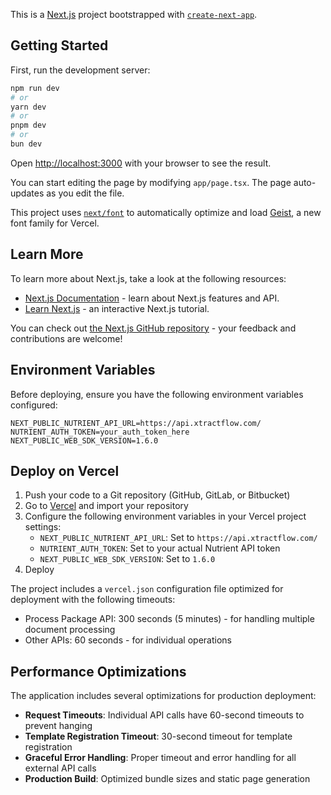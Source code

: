 This is a [Next.js](https://nextjs.org) project bootstrapped with [`create-next-app`](https://nextjs.org/docs/app/api-reference/cli/create-next-app).

## Getting Started

First, run the development server:

```bash
npm run dev
# or
yarn dev
# or
pnpm dev
# or
bun dev
```

Open [http://localhost:3000](http://localhost:3000) with your browser to see the result.

You can start editing the page by modifying `app/page.tsx`. The page auto-updates as you edit the file.

This project uses [`next/font`](https://nextjs.org/docs/app/building-your-application/optimizing/fonts) to automatically optimize and load [Geist](https://vercel.com/font), a new font family for Vercel.

## Learn More

To learn more about Next.js, take a look at the following resources:

- [Next.js Documentation](https://nextjs.org/docs) - learn about Next.js features and API.
- [Learn Next.js](https://nextjs.org/learn) - an interactive Next.js tutorial.

You can check out [the Next.js GitHub repository](https://github.com/vercel/next.js) - your feedback and contributions are welcome!

## Environment Variables

Before deploying, ensure you have the following environment variables configured:

```env
NEXT_PUBLIC_NUTRIENT_API_URL=https://api.xtractflow.com/
NUTRIENT_AUTH_TOKEN=your_auth_token_here
NEXT_PUBLIC_WEB_SDK_VERSION=1.6.0
```

## Deploy on Vercel

1. Push your code to a Git repository (GitHub, GitLab, or Bitbucket)
2. Go to [Vercel](https://vercel.com) and import your repository
3. Configure the following environment variables in your Vercel project settings:
   - `NEXT_PUBLIC_NUTRIENT_API_URL`: Set to `https://api.xtractflow.com/`
   - `NUTRIENT_AUTH_TOKEN`: Set to your actual Nutrient API token
   - `NEXT_PUBLIC_WEB_SDK_VERSION`: Set to `1.6.0`
4. Deploy

The project includes a `vercel.json` configuration file optimized for deployment with the following timeouts:
- Process Package API: 300 seconds (5 minutes) - for handling multiple document processing
- Other APIs: 60 seconds - for individual operations

## Performance Optimizations

The application includes several optimizations for production deployment:

- **Request Timeouts**: Individual API calls have 60-second timeouts to prevent hanging
- **Template Registration Timeout**: 30-second timeout for template registration
- **Graceful Error Handling**: Proper timeout and error handling for all external API calls
- **Production Build**: Optimized bundle sizes and static page generation
